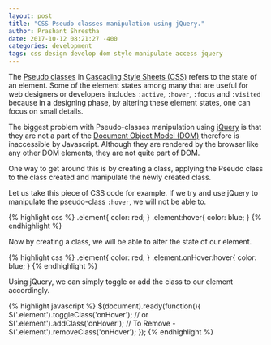 ```yaml
---
layout: post
title: "CSS Pseudo classes manipulation using jQuery." 
author: Prashant Shrestha 
date: 2017-10-12 08:21:27 -400 
categories: development
tags: css design develop dom style manipulate access jquery
---
```


The [Pseudo classes](https://developer.mozilla.org/en-US/docs/Web/CSS/Pseudo-classes) in [Cascading Style Sheets (CSS)](https://en.wikipedia.org/wiki/Cascading_Style_Sheets) refers to the state of an element. Some of the element states among many that are useful for web designers or developers includes `:active`, `:hover`, `:focus` and `:visited` because in a designing phase, by altering these element states, one can focus on small details.

The biggest problem with Pseudo-classes manipulation using [jQuery](https://jquery.com/) is that they are not a part of the [Document Object Model (DOM)](https://developer.mozilla.org/en-US/docs/Web/API/Document_Object_Model/Introduction) therefore is inaccessible by Javascript. Although they are rendered by the browser like any other DOM elements, they are not quite part of DOM.

<!--excerpt-->

One way to get around this is by creating a class, applying the Pseudo class to the class created and manipulate the newly created class.

Let us take this piece of CSS code for example. If we try and use jQuery to manipulate the pseudo-class `:hover`, we will not be able to.

{% highlight css %}
.element{
    color: red;
}
.element:hover{
    color: blue;
}
{% endhighlight %}

Now by creating a class, we will be able to alter the state of our element.

{% highlight css %}
.element{
    color: red;
}
.element.onHover:hover{
    color: blue;
}
{% endhighlight %}

Using jQuery, we can simply toggle or add the class to our element accordingly.

{% highlight javascript %}
$(document).ready(function(){
    $('.element').toggleClass('onHover');
    // or
    $('.element').addClass('onHover');
    // To Remove -
    $('.element').removeClass('onHover');
});
{% endhighlight %}